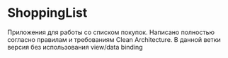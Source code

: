 # ShoppingList
Приложения для работы со списком покупок. 
Написано полностью согласно правилам и требованиям Clean Architecture. 
В данной ветки версия без использования view/data binding
